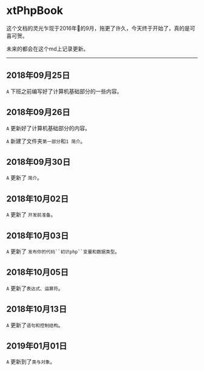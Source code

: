 # xtPhpBook

这个文档的灵光乍现于2016年的9月，拖更了许久，今天终于开始了，真的是可喜可贺。

未来的都会在这个md上记录更新。

---

## 2018年09月25日
`A` 下班之前编写好了计算机基础部分的一些内容。

## 2018年09月26日
`A` 更新好了计算机基础部分的内容。

`A` 新建了文件夹`第一部分`和`1 简介`。

## 2018年09月30日
`A` 更新了 `简介`。

## 2018年10月02日
`A` 更新了 `开发前准备`。

## 2018年10月03日
`A` 更新了 `发布你的代码``初识php``变量和数据类型`。

## 2018年10月05日
`A` 更新了`表达式、运算符`。

## 2018年10月13日
`A` 更新了`语句和控制结构`。

## 2019年01月01日
`A` 更新到了`类与对象`。
